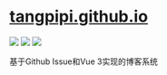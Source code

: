 # [tangpipi.github.io](tangpipi.github.io)

![](https://img.shields.io/github/license/tangpipi/tangpipi.github.io)
![](https://img.shields.io/github/languages/code-size/tangpipi/tangpipi.github.io)
![](https://img.shields.io/github/issues-raw/tangpipi/tangpipi.github.io?label=article)

基于Github Issue和Vue 3实现的博客系统
